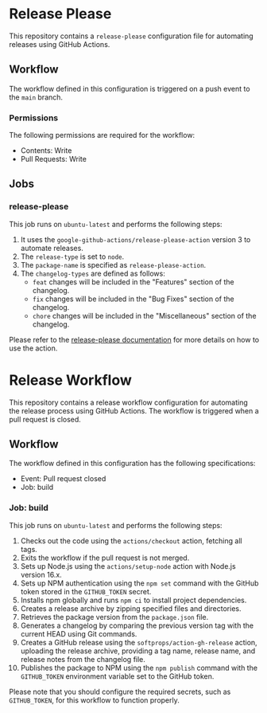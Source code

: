 # Release Please

This repository contains a `release-please` configuration file for automating releases using GitHub Actions.

## Workflow

The workflow defined in this configuration is triggered on a push event to the `main` branch.

### Permissions

The following permissions are required for the workflow:

- Contents: Write
- Pull Requests: Write

## Jobs

### release-please

This job runs on `ubuntu-latest` and performs the following steps:

1. It uses the `google-github-actions/release-please-action` version 3 to automate releases.
2. The `release-type` is set to `node`.
3. The `package-name` is specified as `release-please-action`.
4. The `changelog-types` are defined as follows:
   - `feat` changes will be included in the "Features" section of the changelog.
   - `fix` changes will be included in the "Bug Fixes" section of the changelog.
   - `chore` changes will be included in the "Miscellaneous" section of the changelog.

Please refer to the [release-please documentation](https://github.com/google-github-actions/release-please-action) for more details on how to use the action.

# Release Workflow

This repository contains a release workflow configuration for automating the release process using GitHub Actions. The workflow is triggered when a pull request is closed.

## Workflow

The workflow defined in this configuration has the following specifications:

- Event: Pull request closed
- Job: build

### Job: build

This job runs on `ubuntu-latest` and performs the following steps:

1. Checks out the code using the `actions/checkout` action, fetching all tags.
2. Exits the workflow if the pull request is not merged.
3. Sets up Node.js using the `actions/setup-node` action with Node.js version 16.x.
4. Sets up NPM authentication using the `npm set` command with the GitHub token stored in the `GITHUB_TOKEN` secret.
5. Installs npm globally and runs `npm ci` to install project dependencies.
6. Creates a release archive by zipping specified files and directories.
7. Retrieves the package version from the `package.json` file.
8. Generates a changelog by comparing the previous version tag with the current HEAD using Git commands.
9. Creates a GitHub release using the `softprops/action-gh-release` action, uploading the release archive, providing a tag name, release name, and release notes from the changelog file.
10. Publishes the package to NPM using the `npm publish` command with the `GITHUB_TOKEN` environment variable set to the GitHub token.

Please note that you should configure the required secrets, such as `GITHUB_TOKEN`, for this workflow to function properly.

